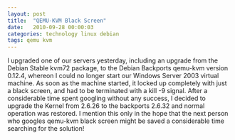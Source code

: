 ```yaml
---
layout: post
title:  "QEMU-KVM Black Screen"
date:   2010-09-28 00:00:03
categories: technology linux debian
tags: qemu kvm
---
```


I upgraded one of our servers yesterday, including an upgrade from the Debian Stable kvm72 package, to the Debian Backports qemu-kvm version 0.12.4, whereon I could no longer start our Windows Server 2003 virtual machine.  As soon as the machine started, it locked up completely with just a black screen, and had to be terminated with a kill -9 signal.  After a considerable time spent googling without any success, I decided to upgrade the Kernel from 2.6.26 to the backports 2.6.32 and normal operation was restored.  I mention this only in the hope that the next person who googles qemu-kvm black screen might be saved a considerable time searching for the solution!

